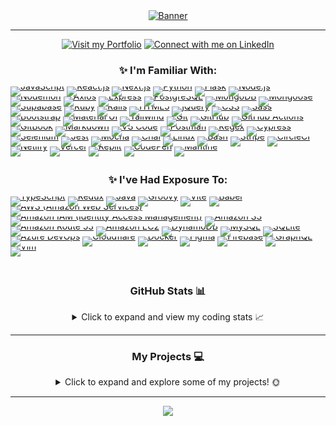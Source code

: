 <div align="center">
<a href="https://github.com/kazvee/kazvee/" target="_blank"><img src="https://github.com/kazvee/kazvee/assets/109990289/e6047b68-32c0-4b05-b1eb-821ac923c687" alt="Banner" /></a> 
</div>

<hr>

<div align="center">
<span>
<a href="https://kazvee.com/" target="_blank"><img src="https://github.com/kazvee/kazvee/assets/109990289/e79118a7-b0fc-4694-be8b-69bba4f9f233" alt="Visit my Portfolio" /></a> 
</span>
<span>
<a href="https://www.linkedin.com/in/kazvee" target="_blank"><img src="https://github.com/kazvee/kazvee/assets/109990289/06bed435-5823-4bfb-a5be-87186209fbd4" alt="Connect with me on LinkedIn" /></a> 
</span>
</div>

<h3 align="center">✨ I'm Familiar With:</h3>
<span style="display: inline-block; line-height: 0; margin-right: 2px; margin-bottom: 2px; padding-right: 2px; padding-bottom: 2px;">
<a href="https://github.com/kazvee/kazvee/" target="_blank"><img src="https://img.shields.io/badge/JavaScript-F7DF1E?style=for-the-badge&logo=javascript&logoColor=black&style=plastic" alt="JavaScript"></a>
<a href="https://github.com/kazvee/kazvee/" target="_blank"><img src="https://img.shields.io/badge/React.js-61DAFB?style=for-the-badge&logo=react&logoColor=black&style=plastic" alt="React.js" /></a>
<a href="https://github.com/kazvee/kazvee/" target="_blank"><img src="https://img.shields.io/badge/Next.js-CCCCCC?style=for-the-badge&logo=next.js&logoColor=black&style=plastic" alt="Next.js" /></a> 
<a href="https://github.com/kazvee/kazvee/" target="_blank"><img src="https://img.shields.io/badge/Python-3776AB?style=for-the-badge&logo=python&logoColor=white&style=plastic" alt="Python" /></a> 
<a href="https://github.com/kazvee/kazvee/" target="_blank"><img src="https://img.shields.io/badge/Flask-CCCCCC?style=for-the-badge&logo=flask&logoColor=black&style=plastic" alt="Flask" /></a> 
<a href="https://github.com/kazvee/kazvee/" target="_blank"><img src="https://img.shields.io/badge/Node.js-339933?style=for-the-badge&logo=nodedotjs&logoColor=white&style=plastic" alt="Node.js" /></a> 
<a href="https://github.com/kazvee/kazvee/" target="_blank"><img src="https://img.shields.io/badge/Nodemon-76D04B?style=for-the-badge&logo=nodemon&logoColor=white&style=plastic" alt="Nodemon" /></a> 
<a href="https://github.com/kazvee/kazvee/" target="_blank"><img src="https://img.shields.io/badge/Axios-5A29E4?style=for-the-badge&logo=axios&logoColor=white&style=plastic" alt="Axios" /></a> 
<a href="https://github.com/kazvee/kazvee/" target="_blank"><img src="https://img.shields.io/badge/Express-CCCCCC?style=for-the-badge&logo=express&logoColor=black&style=plastic" alt="Express" /></a> 
<a href="https://github.com/kazvee/kazvee/" target="_blank"><img src="https://img.shields.io/badge/PostgreSQL-4169E1?style=for-the-badge&logo=postgresql&logoColor=white&style=plastic" alt="PostgreSQL" /></a> 
<a href="https://github.com/kazvee/kazvee/" target="_blank"><img src="https://img.shields.io/badge/MongoDB-47A248?style=for-the-badge&logo=mongodb&logoColor=white&style=plastic" alt="MongoDB" /></a> 
<a href="https://github.com/kazvee/kazvee/" target="_blank"><img src="https://img.shields.io/badge/Mongoose-880000?style=for-the-badge&logo=mongoose&logoColor=white&style=plastic" alt="Mongoose" /></a> 
<a href="https://github.com/kazvee/kazvee/" target="_blank"><img src="https://img.shields.io/badge/Supabase-3FCF8E?style=for-the-badge&logo=supabase&logoColor=white&style=plastic" alt="Supabase" /></a> 
<a href="https://github.com/kazvee/kazvee/" target="_blank"><img src="https://img.shields.io/badge/Ruby-CC342D?style=for-the-badge&logo=ruby&logoColor=white&style=plastic" alt="Ruby" /></a> 
<a href="https://github.com/kazvee/kazvee/" target="_blank"><img src="https://img.shields.io/badge/Rails-D30001?style=for-the-badge&logo=rubyonrails&logoColor=white&style=plastic" alt="Rails" /></a> 
<a href="https://github.com/kazvee/kazvee/" target="_blank"><img src="https://img.shields.io/badge/HTML-E34F26?style=for-the-badge&logo=html5&logoColor=white&style=plastic" alt="HTML5" /></a> 
<a href="https://github.com/kazvee/kazvee/" target="_blank"><img src="https://img.shields.io/badge/jQuery-0769AD?style=for-the-badge&logo=jquery&logoColor=white&style=plastic" alt="jQuery" /></a> 
<a href="https://github.com/kazvee/kazvee/" target="_blank"><img src="https://img.shields.io/badge/CSS-1572B6?style=for-the-badge&logo=css3&logoColor=white&style=plastic" alt="CSS" /></a> 
<a href="https://github.com/kazvee/kazvee/" target="_blank"><img src="https://img.shields.io/badge/Sass-CC6699?style=for-the-badge&logo=sass&logoColor=white&style=plastic" alt="Sass" /></a> 
<a href="https://github.com/kazvee/kazvee/" target="_blank"><img src="https://img.shields.io/badge/Bootstrap-7952B3?style=for-the-badge&logo=bootstrap&logoColor=white&style=plastic" alt="Bootstrap" /></a> 
<a href="https://github.com/kazvee/kazvee/" target="_blank"><img src="https://img.shields.io/badge/MUI-007FFF?style=for-the-badge&logo=mui&logoColor=white&style=plastic" alt="Material UI" /></a> 
<a href="https://github.com/kazvee/kazvee/" target="_blank"><img src="https://img.shields.io/badge/Tailwind%20CSS-06B6D4?style=for-the-badge&logo=tailwind-css&logoColor=white&style=plastic" alt="Tailwind" /></a> 
<a href="https://github.com/kazvee/kazvee/" target="_blank"><img src="https://img.shields.io/badge/Git-F05032?style=for-the-badge&logo=git&logoColor=white&style=plastic" alt="Git" /></a> 
<a href="https://github.com/kazvee/kazvee/" target="_blank"><img src="https://img.shields.io/badge/GitHub-CCCCCC?style=for-the-badge&logo=github&logoColor=black&style=plastic" alt="GitHub" /></a> 
<a href="https://github.com/kazvee/kazvee/" target="_blank"><img src="https://img.shields.io/badge/GitHub%20Actions-2088FF?style=for-the-badge&logo=githubactions&logoColor=white&style=plastic" alt="GitHub Actions" /></a> 
<a href="https://github.com/kazvee/kazvee/" target="_blank"><img src="https://img.shields.io/badge/GitBook-3884FF?style=for-the-badge&logo=gitbook&logoColor=white&style=plastic" alt="GitBook" /></a> 
<a href="https://github.com/kazvee/kazvee/" target="_blank"><img src="https://img.shields.io/badge/Markdown-CCCCCC?style=for-the-badge&logo=markdown&logoColor=black&style=plastic" alt="Markdown" /></a> 
<a href="https://github.com/kazvee/kazvee/" target="_blank"><img src="https://img.shields.io/badge/VSCode-007ACC?style=for-the-badge&logo=visualstudiocode&logoColor=white&style=plastic" alt="VS Code" /></a> 
<a href="https://github.com/kazvee/kazvee/" target="_blank"><img src="https://img.shields.io/badge/Postman-FF6C37?style=for-the-badge&logo=postman&logoColor=white&style=plastic" alt="Postman" /></a> 
<a href="https://github.com/kazvee/kazvee/" target="_blank"><img src="https://img.shields.io/badge/RegEx-CCCCCC?style=for-the-badge&logo=javascript&logoColor=black&style=plastic" alt="Regex" /></a> 
<a href="https://github.com/kazvee/kazvee/" target="_blank"><img src="https://img.shields.io/badge/Cypress-69D3A7?style=for-the-badge&logo=cypress&logoColor=white&style=plastic" alt="Cypress" /></a> 
<a href="https://github.com/kazvee/kazvee/" target="_blank"><img src="https://img.shields.io/badge/Selenium-43B02A?style=for-the-badge&logo=selenium&logoColor=white&style=plastic" alt="Selenium" /></a> 
<a href="https://github.com/kazvee/kazvee/" target="_blank"><img src="https://img.shields.io/badge/Jest-C21325?style=for-the-badge&logo=jest&logoColor=white&style=plastic" alt="Jest" /></a> 
<a href="https://github.com/kazvee/kazvee/" target="_blank"><img src="https://img.shields.io/badge/Mocha-8D6748?style=for-the-badge&logo=mocha&logoColor=white&style=plastic" alt="Mocha" /></a> 
<a href="https://github.com/kazvee/kazvee/" target="_blank"><img src="https://img.shields.io/badge/Chai-A30701?style=for-the-badge&logo=chai&logoColor=white&style=plastic" alt="Chai" /></a> 
<a href="https://github.com/kazvee/kazvee/" target="_blank"><img src="https://img.shields.io/badge/Linux-FCC624?style=for-the-badge&logo=linux&logoColor=black&style=plastic" alt="Linux" /></a> 
<a href="https://github.com/kazvee/kazvee/" target="_blank"><img src="https://img.shields.io/badge/Bash-4EAA25?style=for-the-badge&logo=gnubash&logoColor=white&style=plastic" alt="Bash" /></a> 
<a href="https://github.com/kazvee/kazvee/" target="_blank"><img src="https://img.shields.io/badge/Stripe-008CDD?style=for-the-badge&logo=stripe&logoColor=white&style=plastic" alt="Stripe" /></a> 
<a href="https://github.com/kazvee/kazvee/" target="_blank"><img src="https://img.shields.io/badge/CircleCI-CCCCCC?style=for-the-badge&logo=circleci&logoColor=black&style=plastic" alt="CircleCI" /></a> 
<a href="https://github.com/kazvee/kazvee/" target="_blank"><img src="https://img.shields.io/badge/Netlify-00C7B7?style=for-the-badge&logo=netlify&logoColor=white&style=plastic" alt="Netlify" /></a> 
<a href="https://github.com/kazvee/kazvee/" target="_blank"><img src="https://img.shields.io/badge/Vercel-CCCCCC?style=for-the-badge&logo=vercel&logoColor=black&style=plastic" alt="Vercel" /></a> 
<a href="https://github.com/kazvee/kazvee/" target="_blank"><img src="https://img.shields.io/badge/Replit-F26207?style=for-the-badge&logo=replit&logoColor=white&style=plastic" alt="Replit" /></a>
<a href="https://github.com/kazvee/kazvee/" target="_blank"><img src="https://img.shields.io/badge/CodePen-CCCCCC?style=for-the-badge&logo=codepen&logoColor=black&style=plastic" alt="CodePen" /></a> 
<a href="https://github.com/kazvee/kazvee/" target="_blank"><img src="https://img.shields.io/badge/Mantine-339AF0?style=for-the-badge&logo=mantine&logoColor=white&style=plastic" alt="Mantine" /></a> 
</span>
<h3 align="center">✨ I've Had Exposure To:</h3>
<span style="display: inline-block; line-height: 0; margin-right: 2px; margin-bottom: 2px; padding-right: 2px; padding-bottom: 2px;">
<a href="https://github.com/kazvee/kazvee/" target="_blank"><img src="https://img.shields.io/badge/TypeScript-3178C6?style=for-the-badge&logo=typescript&logoColor=white&style=plastic" alt="TypeScript" /></a> 
<a href="https://github.com/kazvee/kazvee/" target="_blank"><img src="https://img.shields.io/badge/Redux-764ABC?style=for-the-badge&logo=redux&logoColor=white&style=plastic" alt="Redux" /></a> 
<a href="https://github.com/kazvee/kazvee/" target="_blank"><img src="https://img.shields.io/badge/Java-3776AB?style=for-the-badge&logo=openjdk&logoColor=white&style=plastic" alt="Java" /></a> 
<a href="https://github.com/kazvee/kazvee/" target="_blank"><img src="https://img.shields.io/badge/Groovy-4298B8?style=for-the-badge&logo=apache-groovy&logoColor=white&style=plastic" alt="Groovy" /></a> 
<a href="https://github.com/kazvee/kazvee/" target="_blank"><img src="https://img.shields.io/badge/Vite-646CFF?style=for-the-badge&logo=vite&logoColor=white&style=plastic" alt="Vite" /></a> 
<a href="https://github.com/kazvee/kazvee/" target="_blank"><img src="https://img.shields.io/badge/Babel-F9DC3E?style=for-the-badge&logo=babel&logoColor=black&style=plastic" alt="Babel" /></a> 
<a href="https://github.com/kazvee/kazvee/" target="_blank"><img src="https://img.shields.io/badge/AWS-FF9900?style=for-the-badge&logo=amazonaws&logoColor=white&style=plastic" alt="AWS (Amazon Web Services)" /></a> 
<a href="https://github.com/kazvee/kazvee/" target="_blank"><img src="https://img.shields.io/badge/IAM-DD344C?style=for-the-badge&logo=amazoniam&logoColor=white&style=plastic" alt="Amazon IAM (Identity Access Management)" /></a> 
<a href="https://github.com/kazvee/kazvee/" target="_blank"><img src="https://img.shields.io/badge/S3-569A31?style=for-the-badge&logo=amazons3&logoColor=white&style=plastic" alt="Amazon S3" /></a> 
<a href="https://github.com/kazvee/kazvee/" target="_blank"><img src="https://img.shields.io/badge/Route%2053-8C4FFF?style=for-the-badge&logo=amazonroute53&logoColor=white&style=plastic" alt="Amazon Route 53" /></a> 
<a href="https://github.com/kazvee/kazvee/" target="_blank"><img src="https://img.shields.io/badge/EC2-FF9900?style=for-the-badge&logo=amazonec2&logoColor=white&style=plastic" alt="Amazon EC2" /></a> 
<a href="https://github.com/kazvee/kazvee/" target="_blank"><img src="https://img.shields.io/badge/DynamoDB-4053D6?style=for-the-badge&logo=amazondynamodb&logoColor=white&style=plastice" alt="DynamoDB" /></a> 
<a href="https://github.com/kazvee/kazvee/" target="_blank"><img src="https://img.shields.io/badge/MySQL-4479A1?style=for-the-badge&logo=mysql&logoColor=white&style=plastic" alt="MySQL" /></a> 
<a href="https://github.com/kazvee/kazvee/" target="_blank"><img src="https://img.shields.io/badge/SQLite-003B57?style=for-the-badge&logo=sqlite&logoColor=white&style=plastic" alt="SQLite" /></a> 
<a href="https://github.com/kazvee/kazvee/" target="_blank"><img src="https://img.shields.io/badge/Azure%20DevOps-0078D7?style=for-the-badge&logo=azuredevops&logoColor=white&style=plastic" alt="Azure DevOps" /></a> 
<a href="https://github.com/kazvee/kazvee/" target="_blank"><img src="https://img.shields.io/badge/Cloudflare-F38020?style=for-the-badge&logo=cloudflare&logoColor=white&style=plastic" alt="Cloudflare" /></a> 
<a href="https://github.com/kazvee/kazvee/" target="_blank"><img src="https://img.shields.io/badge/Docker-2496ED?style=for-the-badge&logo=docker&logoColor=white&style=plastic" alt="Docker" /></a> 
<a href="https://github.com/kazvee/kazvee/" target="_blank"><img src="https://img.shields.io/badge/Figma-F24E1E?style=for-the-badge&logo=figma&logoColor=white&style=plastic" alt="Figma" /></a> 
<a href="https://github.com/kazvee/kazvee/" target="_blank"><img src="https://img.shields.io/badge/Firebase-FFCA28?style=for-the-badge&logo=firebase&logoColor=black&style=plastic" alt="Firebase" /></a> 
<a href="https://github.com/kazvee/kazvee/" target="_blank"><img src="https://img.shields.io/badge/GraphQL-E10098?style=for-the-badge&logo=graphql&logoColor=white&style=plastic" alt="GraphQL" /></a> 
<a href="https://github.com/kazvee/kazvee/" target="_blank"><img src="https://img.shields.io/badge/Vim-019733?style=for-the-badge&logo=vim&logoColor=white&style=plastic" alt="Vim" /></a> 
</span>
<br><br>

  <div align="center">

  <h3>GitHub Stats 📊</h3>

  <details>
    
  <summary>Click to expand and view my coding stats 📈</summary>
  <br>

  <div align="center">
    <img src="https://raw.githubusercontent.com/kazvee/my-github-stats/main/images/kazvee-github-stats.svg?${{ github.run_id }}" alt="GitHub Activity for kazvee">
  </div>

  </div>

  </details>

  <hr>

  <div align="center">

  <h3>My Projects 💻</h3>

  <details>
    
  <summary>Click to expand and explore some of my projects! 🌞</summary>
  <br>

  <hr>
  <!-- Snake Bytes Dinner Planner -->
  <h3>🐍 Snake Bytes Dinner Planner</h3>
  
  <div align="left">
    ✨ <a href="https://kazvee.pythonanywhere.com/" target="_blank">Live Demo</a><br>
    🍛 A revamped Python dinner planner built as a frontend app with Flask<br>
    ✅ Includes user input validation and eye-catching graphics promoting healthy eating<br>
    ⚙️ <strong>Tools Used:</strong> Python 3, Flask, Virtual Environment<br>
    📅 Built in: September 2024<br><br>
    <p>
      <a href="https://github.com/kazvee/snake-bytes/#readme" target="_blank">
        <img src="https://img.shields.io/badge/Project Repo-CCCCCC?style=for-the-badge&logo=github&logoColor=808080">
        </a>
    </p>
  </div>

https://github.com/user-attachments/assets/fbc45632-b4c9-4fae-823b-1315b68df85a

  <hr>
   <!-- Console-based Dinner Planner -->
  <h3>💻 Console-based Dinner Planner</h3>
  
  <div align="left">
    🍽️ Python console application that generates a weekly meal plan based on user input<br>
    🗝️ Features input validation and user-friendly `Quit and Restart` option<br>
    ⚙️ <strong>Tools Used:</strong> Python 3<br>
    📅 Built in: August 2024<br><br>
    <p>
      <a href="https://github.com/kazvee/snake-bytes-console/#readme" target="_blank">
        <img src="https://img.shields.io/badge/Project Repo-CCCCCC?style=for-the-badge&logo=github&logoColor=808080">
        </a>
    </p>
  </div>

https://github.com/user-attachments/assets/653ff4d4-6e3f-4624-86b4-2a0e19b7622d

  <hr>
 <!-- Bestie Squad -->
  <h3>Bestie Squad 🐰</h3>
  
  <div align="left">
    ✨ <a href="kazvee.github.io/bestie-squad/" target="_blank">Live Demo</a><br>
    😻 Redux application that enables users to create and manage their list of friends<br>
    🗝️ Features key Redux concepts such as Reducers, Actions, and the Store structure
    ⚙️ <strong>Tools Used:</strong> React, Redux<br>
    📅 Built in: March 2024<br><br>
    <p>
      <a href="https://github.com/kazvee/bestie-squad/#readme" target="_blank">
        <img src="https://img.shields.io/badge/Project Repo-CCCCCC?style=for-the-badge&logo=github&logoColor=808080">
        </a>
    </p>
  </div>
  
https://github.com/kazvee/bestie-squad/assets/109990289/75cb6ab4-7d0a-48d3-a62d-4c9f7fb345d1

  <hr>
 <!-- Meme Maker -->
  <h3>Meme Maker 🖼️</h3>
  
  <div align="left">
    🖼️ Meme generator enabling users to create custom memes<br>
    🏫 Explores advanced concepts such as API interaction and handling asynchronous actions<br> 
    ⚙️ <strong>Tools Used:</strong> React, Redux, Thunk middleware, Imgflip API<br>
    📅 Built in: March 2024<br><br>
    <p>
      <a href="https://github.com/kazvee/meme-maker/#readme" target="_blank">
        <img src="https://img.shields.io/badge/Project Repo-CCCCCC?style=for-the-badge&logo=github&logoColor=808080">
        </a>
    </p>
  </div>
  
https://github.com/kazvee/meme-maker/assets/109990289/d75548b9-bbbb-43a3-8c7d-56d6dace0f0e

  <hr>
 <!-- Portfolio -->
  <h3>My Portfolio 👩‍💻</h3>
  
  <div align="left">
    ✨ <a href="https://kazvee.com/" target="_blank">Live Demo</a><br>
    👩‍💻 My web developer portfolio<br>
    ⚙️ <strong>Tools Used:</strong> TypeScript, NextJS 14, Tailwind CSS<br>
    📅 Built in: January 2024<br><br>
    <p>
       <a href="https://github.com/kazvee/portfolio/#readme" target="_blank">
         <img src="https://img.shields.io/badge/Project Repo-CCCCCC?style=for-the-badge&logo=github&logoColor=808080">
       </a>
    </p>
  </div>

  ![Portfolio_Main_View](https://github.com/kazvee/kazvee/assets/109990289/fb6ed91c-6e2d-4069-bda2-6787c9b93402)

  <hr>
  <!-- PawTrackr -->
  <h3>PawTrackr 🐾</h3>
  
  <div align="left">
    ✨ <a href="https://pawtrackr.netlify.app/" target="_blank">Live Demo</a><br>
    🐾 Final Group Project - Full Stack Pet Care Management App<br>
    😺 Schedule feeding times<br>
    🐶 Create exercise reminders<br>
    🧑‍⚕️ Handle Vet appointments<br>
    🤩 Features: Calendar, Drag & Drop, Pagination<br>
    ⚙️ <strong>Tools Used:</strong> React, NodeJS, Express, Axios, Bootstrap, PostgreSQL<br>
    📅 Built in: December 2023<br><br>
    <p>
      <a href="https://github.com/kazvee/PawTrackr/#readme" target="_blank">
        <img src="https://img.shields.io/badge/Project Repo-CCCCCC?style=for-the-badge&logo=github&logoColor=808080">
        </a>
    </p>
  </div>
  
  https://github.com/kazvee/kazvee/assets/109990289/3d1d365b-22b7-4c65-a628-3d838b7c08f1
  
  <hr>
  <!-- Jungle-->
  <h3>Jungle 🪴</h3>
  
  <div align="left">
    🌿 Full-stack e-commerce app<br>
    🔴 Ruby on 🚃 Rails 6.1<br>
    👢 Bootstrap frontend<br>
    📚 PostgreSQL database<br>
    🔒 Bcrypt password management<br>
    💸 Stripe for secure payments<br>
    🧪 Rspec & Cypress automated testing<br>
    📅 Built in: November 2023<br><br>
    <p>
      <a href="https://github.com/kazvee/jungle_rails/#readme" target="_blank">
        <img src="https://img.shields.io/badge/Project Repo-CCCCCC?style=for-the-badge&logo=github&logoColor=808080">
      </a>  
    </p>
  </div>
  
  https://github.com/kazvee/jungle_rails/assets/109990289/fb683726-38d1-4fd8-8c28-53e3d05bbd8d
  
  <hr>
  <!-- Scheduler-->
  <h3>Scheduler 📅</h3>
 
  <div align="left">
    🧑‍🤝‍🧑 Full-stack appointment booking app enabling students & mentors to meet<br>
    🧪 Built using TDD (Test Driven Development) using Jest & Cypress<br>
    🔁 Implements CI/CD (Continuous Integration and Continuous Deployment/Delivery) practices with built-in automated testing capabilities<br>
    📅 Built in: October 2023<br><br>
    <p>
      <a href="https://github.com/kazvee/scheduler/#readme" target="_blank">
        <img src="https://img.shields.io/badge/Project Repo-CCCCCC?style=for-the-badge&logo=github&logoColor=808080">
      </a>  
    </p>
  </div>
  
  https://github.com/kazvee/scheduler/assets/109990289/3c60e71c-5562-438f-b21a-d22b7da7846c
  
  <hr>
  <!-- PhotoLabs -->
  <h3>PhotoLabs 🖼️</h3>
 
  <div align="left">
    🖼️ Stock photo single page app built as a Single Page Application (SPA) in React<br>
    🏢 Leverages a pre-existing to invite customers to view and interact with photos held in the database<br>
    ⚙️ <strong>Tools Used:</strong> React, Express, PostgreSQL, Babel, and Dotenv<br>
    📅 Built in: September 2023<br><br>
    <p>
      <a href="https://github.com/kazvee/photolabs/#readme" target="_blank">
        <img src="https://img.shields.io/badge/Project Repo-CCCCCC?style=for-the-badge&logo=github&logoColor=808080">
      </a>
    </p>
  </div>
  
  [PhotoLabs_Video.webm](https://github.com/kazvee/photolabs/assets/109990289/279dd80b-ea3c-4817-a98c-c1570d3cfe9a)
  
  <hr>
  <!-- TwO-O-Player Math Game -->
  <h3>TwO-O-Player Math Game 🧮</h3>
 
  <div align="left">
    🧮 Two player math game which runs in the terminal<br>
    🔴 Built with Ruby using OOP (Object Oriented Programming) principles<br>
    📺 Includes a TV Infomercial style ReadMe, just for fun!<br>
    📅 Built in: October 2023<br><br>
    <p>
    <a href="https://github.com/kazvee/two_player_game/#readme" target="_blank">
    <img src="https://img.shields.io/badge/Project Repo-CCCCCC?style=for-the-badge&logo=github&logoColor=808080">
    </a>  
  </p>
  </div>
  
  https://github.com/kazvee/two_player_game/assets/109990289/01522a1e-fea4-4eb8-9f55-293b516e7025
  
  <hr>
  <!-- Tweeter -->
  <h3>Tweeter 🐣</h3>
 
  <div align="left">
    🐦 Single-page social media app which delivers a seamless user experience<br> 
    ✨ Features a responsive design for various device sizes<br>
    🧮 Real-time tweet length counter<br>
    🔄️ Content validation prevents empty posts<br>
    📅 Built in: July 2023<br><br>
     <p>
       <a href="https://github.com/kazvee/tweeter/#readme" target="_blank">
         <img src="https://img.shields.io/badge/Project Repo-CCCCCC?style=for-the-badge&logo=github&logoColor=808080">
       </a>
     </p>
  </div>
  
  https://user-images.githubusercontent.com/109990289/198e575d-ce26-4269-bf38-631e0c7a2a39
  
  <hr>
  <!-- Resource Wall -->
  <h3>Resource Wall 📚</h3>
 
  <div align="left">
    🤝 Midterm Group Project - Resource sharing site<br>
    🖼️ Enables users to save & share internet links, blogs, or videos<br>
    ⚙️ <strong>Tools Used:</strong> JavaScript, NodeJS, Express, PostgreSQL, SASS, and EJS<br>
    📅 Built in: September 2023<br><br>
    <p>
      <a href="https://github.com/kazvee/resource-wall/#readme" target="_blank">
        <img src="https://img.shields.io/badge/Project Repo-CCCCCC?style=for-the-badge&logo=github&logoColor=808080">
      </a>  
    </p>
  </div>
  
  [!["View of Homepage with All Resources"](https://github.com/kazvee/kazvee/assets/109990289/9c1cfcb5-35e9-4791-951f-5e5e6edeabbe)](https://github.com/kazvee/resource-wall/)
  
  <hr>
  <!-- LightBnB -->
  <h3>LightBnB 🏡</h3>
 
  <div align="left">
    🏨 Multi-page property booking app<br>
    🏘️ Enables a cross-platform experience for property owners and short-term holiday rental customers<br>
    ⚙️ <strong>Tools Used:</strong> JavaScript, NodeJS, Express, PostgreSQL, SASS, Bcrypt, Cookie-Session, Nodemon, and Dotenv<br>
    📅 Built in: August 2023<br><br>
    <p>
      <a href="https://github.com/kazvee/LightBnB/#readme" target="_blank">
        <img src="https://img.shields.io/badge/Project Repo-CCCCCC?style=for-the-badge&logo=github&logoColor=808080">
      </a>
    </p>
  </div>
  
  [!["Screenshot Logged-in User View"](https://github.com/kazvee/kazvee/assets/109990289/14eff8c7-a73c-46b8-a500-1a0c15d68014)](https://github.com/kazvee/LightBnB/)
  
  <hr>
  <!-- TinyApp -->
  <h3>TinyApp 🌎</h3>
  
  <div align="left">
    🔗 Full stack web application that allows users to shorten long URLs<br>
    🧪 Leverages Unit Testing<br>
    ⚙️ <strong>Tools Used:</strong> JavaScript, NodeJS, Express, EJS, Nodemon, Bcryptjs, Cookie-Session, Mocha, and Chai<br>
    📅 Built in: July 2023<br><br>
    <p>
      <a href="https://github.com/kazvee/tinyapp/#readme" target="_blank">
        <img src="https://img.shields.io/badge/Project Repo-CCCCCC?style=for-the-badge&logo=github&logoColor=808080">
      </a>
    </p>
  </div>
  
  [!["Saved URLs with Visitor Tracking Stats"](https://github.com/kazvee/kazvee/assets/109990289/5c6470e9-ff0b-4bf7-b119-760c421b6be2)](https://github.com/kazvee/tinyapp/)
  
  <hr>
  <!-- Snake -->
  <h3>Snake Game 🐍</h3>
 
  <div align="left">
    🐍 Multiplayer take on the very popular Snake Game<br>
    🔴 Move the snake over the red dots to eat them and grow looooonger!<br>
    🕹 Careful not to crash or it's Game Over! 😢<br>
    ⚙️ <strong>Tools Used:</strong> NodeJS, and NPM<br>
    📅 Built in: July 2023<br><br>
    <p>
      <a href="https://github.com/kazvee/snake-client/#readme" target="_blank">
        <img src="https://img.shields.io/badge/Project Repo-CCCCCC?style=for-the-badge&logo=github&logoColor=808080">
      </a>
    </p>
  </div>
  
  [![Game Server Screenshot](https://github.com/kazvee/kazvee/assets/109990289/e11b9465-5f0d-4829-95e7-07fe971031c1)](https://github.com/kazvee/snake-client/)
  
  [![Client Terminal Screenshot](https://github.com/kazvee/kazvee/assets/109990289/701279b4-7481-456d-8974-0e6d22732610)](https://github.com/kazvee/snake-client/)
  
  <hr>
  <!-- Recipe Rank -->
  <h3>Recipe Rank 🍛</h3>
 
  <div align="left">
    ✨ <a href="https://kazvee.github.io/recipe-rank/" target="_blank">Live Demo</a><br>
    🍲 A recipe sharing site that allows visitors to vote on the links submitted<br>
    ⚙️ <strong>Tools Used:</strong> JavaScript, React, Supabase DB, and Netlify<br>
    📅 Built in: April 2023<br><br>
    <p>
      <a href="https://github.com/kazvee/recipe-rank/#readme" target="_blank">
        <img src="https://img.shields.io/badge/Project Repo-CCCCCC?style=for-the-badge&logo=github&logoColor=808080">
      </a>
    </p>
  </div>

  https://github.com/kazvee/recipe-rank/assets/109990289/c866c167-4ddb-4b2b-82d9-a1d09ed88bd4
  
  <hr>
  <!-- Monkey Duck Game -->
  <h3>Monkey Duck Game 🐒🦆</h3>
 
  <div align="left">
    🤩 <a href="https://monkey-duck.surge.sh/" target="_blank">Live Demo</a><br>
    🍌 Cute browser game<br>
    🐒 Ask the monkeys to shuffle colourful emojis<br>
    🦆 Get some ducks in a row, and WIN!<br>
    ⚙️ <strong>Tools Used:</strong> React<br>
    📅 Built in: October 2023<br><br>
    <p>
      <a href="https://github.com/kazvee/monkey-duck-game/#readme" target="_blank">
        <img src="https://img.shields.io/badge/Project Repo-CCCCCC?style=for-the-badge&logo=github&logoColor=808080">
      </a>
    </p>
  </div>
  
  https://github.com/kazvee/monkey-duck-game/assets/109990289/784d5c67-1879-4e17-8fe8-b645f52d9c18
  
  <hr>
  <!-- Fancy Buttons -->
  <h3>🟣 Fancy Buttons</h3>
  
  <div align="left">
    🟣 App that showcases dynamic styling and interactive buttons<br>
    😡 Angry Button<br>
    🔢 Counter Button<br>
    💡 Light Switch Button<br>
    🔁 Text Repeater Button<br>
    ⚙️ <strong>Tools Used:</strong> React<br>
    📅 Built in: September 2023<br><br>
    <p>
      <a href="https://github.com/kazvee/fancy-buttons/#readme" target="_blank">
        <img src="https://img.shields.io/badge/Project Repo-CCCCCC?style=for-the-badge&logo=github&logoColor=808080">
      </a>
    </p>
  </div>
  
  <video src="https://user-images.githubusercontent.com/109990289/f3715e97-6c41-4818-b7c1-cb23cbfd7dfa.mp4" controls="controls" muted="muted" class="d-block rounded-bottom-2 width-fit" style="max-height:640px;"></video>
  
  <hr>
  <!-- Hello React -->
  <h3>Hello React 🩷</h3>
 
  <div align="left">
    🩷 Small project to reinforce understanding of fundamental concepts<br>
    🚁 Passing props with JSX Handling<br>
    🌃 DOM events<br>
    🪝 Managing state with the useState hook<br>
    🖼️ Conditional rendering<br>
    🎛️ Creating controlled input components<br>
    ⚙️ <strong>Tools Used:</strong> React<br>
    📅 Built in: September 2023<br><br>
    <p>
      <a href="https://github.com/kazvee/hello-react/#readme" target="_blank">
        <img src="https://img.shields.io/badge/Project Repo-CCCCCC?style=for-the-badge&logo=github&logoColor=808080">
      </a>
    </p>
  </div>
  
  https://github.com/kazvee/hello-react/assets/109990289/4abe0e96-5625-4495-a2c4-a1bff15def0f
  
  <hr>
  <!-- Tourney Matches -->
  <h3>Tourney Matches 🕹️</h3>
 
  <div align="left">
    🏒 App to practice passing down props to children elements<br>
    🐣 Refine understanding of `props.children`<br> 
    🏗️ Additional practice playing with data structures<br>
    ⚙️ <strong>Tools Used:</strong> React<br>
    📅 Built in: June 2023<br><br>
    <p>
      <a href="https://github.com/kazvee/tourney-matches/#readme" target="_blank">
        <img src="https://img.shields.io/badge/Project Repo-CCCCCC?style=for-the-badge&logo=github&logoColor=808080">
      </a>
    </p>
  </div>
  
  ![Main View](https://github.com/kazvee/tourney-matches/raw/main/public/readme_images/Main_View.png)
  
  ![Match List View](https://github.com/kazvee/tourney-matches/raw/main/public/readme_images/Match_List_View.png)
  
  <hr>
  <!-- World Times -->
  <h3>World Times 🕰️</h3>

  <div align="left">
    <!-- ⏰ <a href="https://world-times.surge.sh/" target="_blank">Live Demo</a><br>  -->
    ⌚ Custom-built World Clock for one customer, displaying local time for their requested cities<br>
    ⚙️ <strong>Tools Used:</strong> JavaScript, Vite, Pico CSS, and Luxon library<br>
    📅 Built in: March 2023<br><br>
    <p>
      <a href="https://github.com/kazvee/world-times/#readme" target="_blank">
        <img src="https://img.shields.io/badge/Project Repo-CCCCCC?style=for-the-badge&logo=github&logoColor=808080">
      </a>
    </p>
  </div>
  
  [![World_Clock_Screenshot](https://github.com/kazvee/kazvee/assets/109990289/7ace290e-8299-484c-8c9e-84350eb97b2a)](https://github.com/kazvee/world-times/)
  
  <hr>
  <!-- Currency Xchange -->
  <h3>Currency Xchange 💸</h3>
 
  <div align="left">
    💰 Currency converter widget<br>
    🏦 Implements usage of local storage to cache API data<br>
    ⚙️ <strong>Tools Used:</strong> JavaScript, NodeJS, Express, Axios, Nodemon, CORS, and Dotenv<br>
    📅 Built in: April 2023<br><br>
    <p>
      <a href="https://github.com/kazvee/currency-xchange/#readme" target="_blank">
        <img src="https://img.shields.io/badge/Project Repo-CCCCCC?style=for-the-badge&logo=github&logoColor=808080">
      </a>
    </p>
  </div>
  
  [![CurrencyXchange](https://github.com/kazvee/kazvee/assets/109990289/223d7663-5729-4aa9-a096-42c2a83cd147)](https://github.com/kazvee/currency-xchange/)

  <!-- <hr> -->
  <!-- Secret Project! -->
  <h3>
    <!-- Project Name -->
  </h3>
  <p>
    <!-- <a href="https://github.com/kazvee/shhhh/" target="_blank">
      <img src="https://img.shields.io/badge/Project Repo-CCCCCC?style=for-the-badge&logo=github&logoColor=808080">
      </a>   -->
  </p>
  <div>
    <!-- Project Description -->
  </div>
  <!-- Video/Photo here -->
  <!-- <hr> -->
  <!-- End Projects -->
</div>

</details>

<hr>

<div align="center">
  <img src="https://hits.sh/github.com/kazvee/hits.svg?style=plastic&label=Visitors&color=00000000&labelColor=00000000&logo=github">
</div>